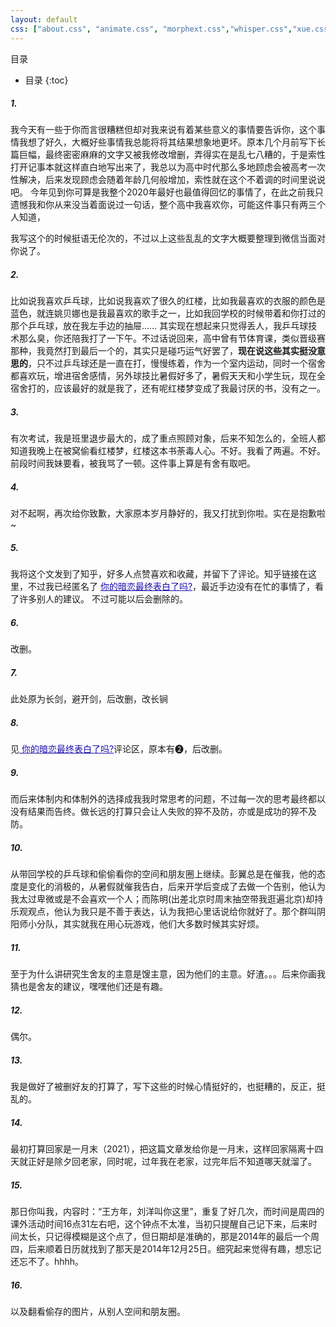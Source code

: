 ```yaml
---
layout: default
css: ["about.css", "animate.css", "morphext.css","whisper.css","xue.css"]
---
```



目录

* 目录 
{:toc}

##### 1.
<p class="pp">
我今天有一些于你而言很糟糕但却对我来说有着某些意义的事情要告诉你，这个事情我想了好久，大概好些事情我总能将将其结果想象地更坏。原本几个月前写下长篇巨幅，最终密密麻麻的文字又被我修改增删，弄得实在是乱七八糟的，于是索性打开记事本就这样直白地写出来了，我总以为高中时代那么多地顾虑会被高考一次性解决，后来发现顾虑会随着年龄几何般增加，索性就在这个不着调的时间里说说吧。
今年见到你可算是我整个2020年最好也最值得回忆的事情了，在此之前我只遗憾我和你从来没当着面说过一句话，整个高中我喜欢你，可能这件事只有两三个人知道，

我写这个的时候挺语无伦次的，不过以上这些乱乱的文字大概要整理到微信当面对你说了。</p>


##### 2.

<p class="pp">
比如说我喜欢乒乓球，比如说我喜欢了很久的红楼，比如我最喜欢的衣服的颜色是蓝色，就连姚贝娜也是我最喜欢的歌手之一，比如我回学校的时候带着和你打过的那个乒乓球，放在我左手边的抽屉……
其实现在想起来只觉得丢人，我乒乓球技术那么臭，你还陪我打了一下午。不过话说回来，高中曾有节体育课，类似晋级赛那种，我竟然打到最后一个的，其实只是碰巧运气好罢了，<b>现在说这些其实挺没意思的</b>，只不过乒乓球还是一直在打，慢慢练着，作为一个室内运动，同时一个宿舍都喜欢玩，增进宿舍感情，另外球技比暑假好多了，暑假天天和小学生玩，现在全宿舍打的，应该最好的就是我了，还有呢红楼梦变成了我最讨厌的书，没有之一。</p>


##### 3.

<p class="pp">有次考试，我是班里退步最大的，成了重点照顾对象，后来不知怎么的，全班人都知道我晚上在被窝偷看红楼梦，红楼这本书荼毒人心。不好。我看了两遍。不好。前段时间我妹要看，被我骂了一顿。这件事上算是有舍有取吧。
</p>

##### 4.  

<p class="pp">对不起啊，再次给你致歉，大家原本岁月静好的，我又打扰到你啦。实在是抱歉啦~</p>

##### 5.  

<p class="pp">
我将这个文发到了知乎，好多人点赞喜欢和收藏，并留下了评论。知乎链接在这里，不过我已经匿名了 <a href="https://www.zhihu.com/question/321260611/answer/1621565937" style="color: #1a0dab"> 你的暗恋最终表白了吗?</a>，最近手边没有在忙的事情了，看了许多别人的建议。 不过可能以后会删除的。</p>  

##### 6.

<p class="pp">改删。
</p>

##### 7.

<p class="pp">
此处原为长剑，避开剑，后改删，改长锏
</p>

##### 8.

<p class="pp">
见<a href="https://www.zhihu.com/question/321260611/answer/1621565937" style="color: #1a0dab"> 你的暗恋最终表白了吗?</a>评论区，原本有➋，后改删。
</p>

##### 9.

<p class="pp">
而后来体制内和体制外的选择成我我时常思考的问题，不过每一次的思考最终都以没有结果而告终。做长远的打算只会让人失败的猝不及防，亦或是成功的猝不及防。
</p>

##### 10.

<p class="pp">
从带回学校的乒乓球和偷偷看你的空间和朋友圈上继续。彭翼总是在催我，他的态度是变化的消极的，从暑假就催我告白，后来开学后变成了去做一个告别，他认为我太过卑微或是不会喜欢一个人；而陈明(出差北京时周末抽空带我逛遍北京)却持乐观观点，他认为我只是不善于表达，认为我把心里话说给你就好了。那个群叫阴阳师小分队，其实就我在用心玩游戏，他们大多数时候其实好烦。
</p>

##### 11.

<p class="pp">
至于为什么讲研究生舍友的主意是馊主意，因为他们的主意。好渣。。。后来你画我猜也是舍友的建议，嘿嘿他们还是有趣。
</p>

##### 12.

<p class="pp">
偶尔。
</p>

##### 13.

<p class="pp">
我是做好了被删好友的打算了，写下这些的时候心情挺好的，也挺糟的，反正，挺乱的。
</p>

##### 14.

<p class="pp">
最初打算回家是一月末（2021），把这篇文章发给你是一月末，这样回家隔离十四天就正好是除夕回老家，同时呢，过年我在老家，过完年后不知道哪天就溜了。
</p>

##### 15.

<p class="pp">
那日你叫我，内容时：“王方年，刘洋叫你这里”，重复了好几次，而时间是周四的课外活动时间16点31左右吧，这个钟点不太准，当初只提醒自己记下来，后来时间太长，只记得模糊是这个点了，但日期却是准确的，那是2014年的最后一个周四，后来顺着日历就找到了那天是2014年12月25日。细究起来觉得有趣，想忘记还忘不了。hhhh。
</p>

##### 16.

<p class="pp">
以及翻看偷存的图片，从别人空间和朋友圈。
</p>